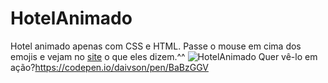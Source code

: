 # HotelAnimado
Hotel animado apenas com CSS e HTML.
Passe o mouse em cima dos emojis e vejam no <a href="https://codepen.io/daivson/pen/BaBzGGV"> site<a/> o que eles dizem.^^
![HotelAnimado](https://user-images.githubusercontent.com/20029768/63218702-ad377b80-c136-11e9-9b86-a3952cc9394f.PNG)
Quer vê-lo em ação?https://codepen.io/daivson/pen/BaBzGGV
